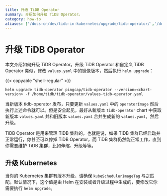 ```yaml
---
title: 升级 TiDB Operator
summary: 介绍如何升级 TiDB Operator。
category: how-to
aliases: ['/docs-cn/dev/tidb-in-kubernetes/upgrade/tidb-operator/','/docs-cn/v3.1/tidb-in-kubernetes/upgrade/tidb-operator/','/docs-cn/v3.0/tidb-in-kubernetes/upgrade/tidb-operator/']
---
```


# 升级 TiDB Operator

本文介绍如何升级 TiDB Operator。升级 TiDB Operator 和自定义 TiDB Operator 类似，修改 `values.yaml` 中的镜像版本，然后执行 `helm upgrade`：

{{< copyable "shell-regular" >}}

```shell
helm upgrade tidb-operator pingcap/tidb-operator --version=<chart-version> -f /home/tidb/tidb-operator/values-tidb-operator.yaml
```

当新版本 tidb-operator 发布，只要更新 `values.yaml` 中的 `operatorImage` 然后执行上述命令就可以。但是安全起见，最好从新版本 `tidb-operator` chart 中获取新版本 `values.yaml` 并和旧版本 `values.yaml` 合并生成新的 `values.yaml`，然后升级。

TiDB Operator 是用来管理 TiDB 集群的，也就是说，如果 TiDB 集群已经启动并正常运行，你甚至可以停掉 TiDB Operator，而 TiDB 集群仍然能正常工作，直到你需要维护 TiDB 集群，比如伸缩、升级等等。

## 升级 Kubernetes

当你的 Kubernetes 集群有版本升级，请确保 `kubeSchedulerImageTag` 与之匹配。默认情况下，这个值是由 Helm 在安装或者升级过程中生成的，要修改它你需要执行 `helm upgrade`。
